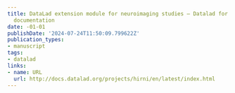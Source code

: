 ```yaml
---
title: DataLad extension module for neuroimaging studies — Datalad for Hirnis 0.0.8
  documentation
date: -01-01
publishDate: '2024-07-24T11:50:09.799622Z'
publication_types:
- manuscript
tags:
- datalad
links:
- name: URL
  url: http://docs.datalad.org/projects/hirni/en/latest/index.html
---
```

